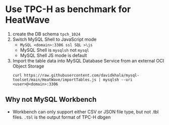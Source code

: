 # Use TPC-H as benchmark for HeatWave
1. create the DB schema `tpch_1024`
2. Switch MySQL Shell to JavaScript mode
    - `MySQL <domain>:3306 ssl SQL >\js`
    - MySQL Shell is `mysqlsh` not `mysql`
    - MySQL Shell JS mode is default
3. Import the table data into MySQL Database Service from an external OCI Object Storage
    ```
    curl https://raw.githubusercontent.com/davidkhala/mysql-toolset/main/HeatWave/importTables.js | mysqlsh --uri <user>@<domain>:3306
    ```


## Why not MySQL Workbench
- Workbench can only support either CSV or JSON file type, but not .tbl files. `.tbl` is the output format of TPC-H dbgen

